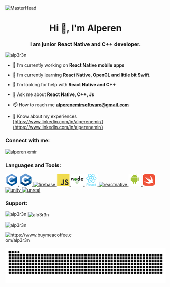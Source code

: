 ![MasterHead](http://wonderfulengineering.com/wp-content/uploads/2016/02/red-wallpaper-12.jpg)

<h1 align="center">Hi 👋, I'm Alperen</h1>
<h3 align="center">I am junior React Native and C++ developer.</h3>

<p align="left"> <img src="https://komarev.com/ghpvc/?username=alp3r3n&label=Profile%20views&color=0e75b6&style=flat" alt="alp3r3n" /> </p>

- 🔭 I’m currently working on **React Native mobile apps**

- 🌱 I’m currently learning **React Native, OpenGL and little bit Swift.**

- 🤝 I’m looking for help with **React Native and C++**

- 💬 Ask me about **React Native, C++, Js**

- 📫 How to reach me **alperenemirsoftware@gmail.com**

- 📄 Know about my experiences [https://www.linkedin.com/in/alperenemir/](https://www.linkedin.com/in/alperenemir/)

<h3 align="left">Connect with me:</h3>
<p align="left">
<a href="https://linkedin.com/in/alperenemir" target="blank"><img align="center" src="https://raw.githubusercontent.com/rahuldkjain/github-profile-readme-generator/master/src/images/icons/Social/linked-in-alt.svg" alt="alperen emir" height="30" width="40" /></a>
</p>

<h3 align="left">Languages and Tools:</h3>
<p align="left"> <a href="https://www.cprogramming.com/" target="_blank" rel="noreferrer"> <img src="https://raw.githubusercontent.com/devicons/devicon/master/icons/c/c-original.svg" alt="c" width="40" height="40"/> </a> <a href="https://www.w3schools.com/cpp/" target="_blank" rel="noreferrer"> <img src="https://raw.githubusercontent.com/devicons/devicon/master/icons/cplusplus/cplusplus-original.svg" alt="cplusplus" width="40" height="40"/> </a> <a href="https://firebase.google.com/" target="_blank" rel="noreferrer"> <img src="https://www.vectorlogo.zone/logos/firebase/firebase-icon.svg" alt="firebase" width="40" height="40"/> </a> <a href="https://developer.mozilla.org/en-US/docs/Web/JavaScript" target="_blank" rel="noreferrer"> <img src="https://raw.githubusercontent.com/devicons/devicon/master/icons/javascript/javascript-original.svg" alt="javascript" width="40" height="40"/> </a> <a href="https://nodejs.org" target="_blank" rel="noreferrer"> <img src="https://raw.githubusercontent.com/devicons/devicon/master/icons/nodejs/nodejs-original-wordmark.svg" alt="nodejs" width="40" height="40"/> </a> <a href="https://reactjs.org/" target="_blank" rel="noreferrer"> <img src="https://raw.githubusercontent.com/devicons/devicon/master/icons/react/react-original-wordmark.svg" alt="react" width="40" height="40"/> </a> <a href="https://reactnative.dev/" target="_blank" rel="noreferrer"> <img src="https://reactnative.dev/img/header_logo.svg" alt="reactnative" width="40" height="40"/> </a> <a href="https://developer.android.com" target="_blank" rel="noreferrer"> <img src="https://raw.githubusercontent.com/devicons/devicon/master/icons/android/android-original-wordmark.svg" alt="android" width="40" height="40"/> </a> <a href="https://developer.apple.com/swift/" target="_blank" rel="noreferrer"> <img src="https://raw.githubusercontent.com/devicons/devicon/master/icons/swift/swift-original.svg" alt="swift" width="40" height="40"/> </a> <a href="https://unity.com/" target="_blank" rel="noreferrer"> <img src="https://www.vectorlogo.zone/logos/unity3d/unity3d-icon.svg" alt="unity" width="40" height="40"/> </a> <a href="https://unrealengine.com/" target="_blank" rel="noreferrer"> <img src="https://raw.githubusercontent.com/kenangundogan/fontisto/036b7eca71aab1bef8e6a0518f7329f13ed62f6b/icons/svg/brand/unreal-engine.svg" alt="unreal" width="40" height="40"/> </a> </p>

<h3 align="left">Support:</h3>

<p><img align="left" src="https://github-readme-stats.vercel.app/api/top-langs?username=alp3r3n&show_icons=true&locale=en&layout=compact" alt="alp3r3n" /></p>

<p>&nbsp;<img align="center" src="https://github-readme-stats.vercel.app/api?username=alp3r3n&show_icons=true&locale=en" alt="alp3r3n" /></p>

<p><img align="center" src="https://github-readme-streak-stats.herokuapp.com/?user=alp3r3n&" alt="alp3r3n" /></p>

<p><a href="https://www.buymeacoffee.com/https://www.buymeacoffee.com/alp3r3n"> <img align="left" src="https://cdn.buymeacoffee.com/buttons/v2/default-yellow.png" height="50" width="210" alt="https://www.buymeacoffee.com/alp3r3n" /></a></p><br><br>

<picture>
  <source media="(prefers-color-scheme: dark)" srcset="https://raw.githubusercontent.com/Alp3r3n/Alp3r3n/output/github-contribution-grid-snake-dark.svg">
  <source media="(prefers-color-scheme: light)" srcset="https://raw.githubusercontent.com/Alp3r3n/Alp3r3n/output/github-contribution-grid-snake.svg">
  <img alt="github contribution grid snake animation" src="https://raw.githubusercontent.com/Alp3r3n/Alp3r3n/output/github-contribution-grid-snake.svg">
</picture>
